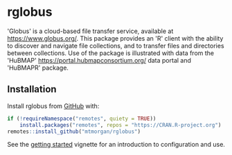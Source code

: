 # rglobus

<!-- badges: start -->
<!-- badges: end -->

'Globus' is a cloud-based file transfer service, available at
<https://www.globus.org/>. This package provides an 'R' client with
the ability to discover and navigate file collections, and to transfer
files and directories between collections. Use of the package is
illustrated with data from the 'HuBMAP'
<https://portal.hubmapconsortium.org/> data portal and 'HuBMAPR'
package.


## Installation

Install rglobus from [GitHub](https://github.com/mtmorgan) with:

``` r
if (!requireNamespace("remotes", quiety = TRUE))
    install.packages("remotes", repos = "https://CRAN.R-project.org")
remotes::install_github("mtmorgan/rglobus")
```

See the [getting started][] vignette for an introduction to
configuration and use.

[getting started]: https://mtmorgan.github.io/rglobus/articles/a_getting_started.html
